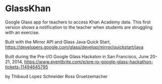 GlassKhan
=========

Google Glass app for teachers to access Khan Academy data. This first version shows a notification to the teacher when students are struggling with an exercise.

Built with the Mirror API and Glass Java Quick Start,
https://developers.google.com/glass/develop/mirror/quickstart/java

Built during the Pre-I/O Google Glass Hackaton in San Francisco, June 20-21, 2014,
https://www.eventbrite.com/e/pre-io-google-glass-hackathon-tickets-11494645795

by
Thibaud Lopez Schneider
Ross Gruetzemacher
